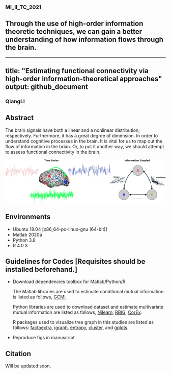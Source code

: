 ### MI_II_TC_2021
## Through the use of high-order information theoretic techniques, we can gain a better understanding of how information flows through the brain.


---
title: "Estimating functional connectivity via high-order information-theoretical approaches"
output: github_document
---

### QiangLI


## Abstract

The brain signals have both a linear and a nonlinear distribution, respectively. Furthermore, it has a great degree of dimension. In order to understand cognitive processes in the brain. It is vital for us to map out the flow of information in the brian. Or, to put it another way, we should attempt to assess functional connectivity in the brain.

![](models.png)
 

## Environments

 - Ubuntu 18.04 [x86_64-pc-linux-gnu (64-bit)]
 - Matlab 2020a
 - Python 3.8
 - R 4.0.3 
 
## Guidelines for Codes [Requisites should be installed beforehand.]

 - Download dependencies toolbox for Matlab/Python/R
 
    The Matlab libraries are used to estimate conditional mutual information is listed as follows,           [GCMI](https://github.com/robince/gcmi/blob/master/matlab/). 
   
    Python libraries are used to download dataset and estimate multivariate mutual information are listed as follows,
[Nilearn](https://nilearn.github.io/),
[RBIG](https://isp.uv.es/RBIG4IT.htm), [CorEx](https://github.com/gregversteeg/CorEx). 


    R packages used to visualize tree graph in this studies are listed as follows: 
  [factoextra](https://cran.r-project.org/web/packages/factoextra/index.html), [igraph](https://igraph.org/r/), [entropy](http://www.strimmerlab.org/software/entropy/), [cluster](https://svn.r-project.org/R-packages/trunk/cluster/), and [gplots](https://cran.r-project.org/web/packages/gplots/index.html).

 - Reproduce figs in manuscript
   
 
 
## Citation
  Will be updated soon.
